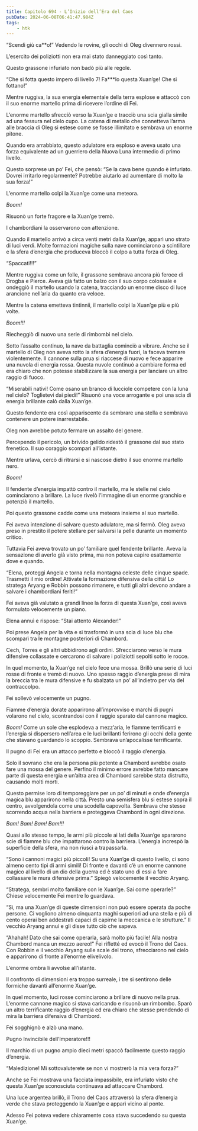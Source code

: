 ```yaml
---
title: Capitolo 694 - L’Inizio dell’Era del Caos
pubDate: 2024-06-08T06:41:47.984Z
tags:
    - htk
---
```


“Scendi giù ca**o!” Vedendo le rovine, gli occhi di Oleg divennero rossi.

L’esercito dei poliziotti non era mai stato danneggiato così tanto.

Questo grassone infuriato non badò più alle regole.

“Che si fotta questo impero di livello 7! Fa***lo questa Xuan’ge! Che si fottano!”

Mentre ruggiva, la sua energia elementale della terra esplose e attaccò con il suo enorme martello prima di ricevere l’ordine di Fei.

L’enorme martello sfrecciò verso la Xuan’ge e tracciò una scia gialla simile ad una fessura nel cielo cupo. La catena di metallo che connetteva l’arma alle braccia di Oleg si estese come se fosse illimitato e sembrava un enorme pitone.

Quando era arrabbiato, questo adulatore era esploso e aveva usato una forza equivalente ad un guerriero della Nuova Luna intermedio di primo livello.

Questo sorprese un po’ Fei, che pensò: “Se la cava bene quando è infuriato. Dovrei irritarlo regolarmente? Potrebbe aiutarlo ad aumentare di molto la sua forza!”

L’enorme martello colpì la Xuan’ge come una meteora.

<em>Boom!</em>

Risuonò un forte fragore e la Xuan’ge tremò.

I chambordiani la osservarono con attenzione.

Quando il martello arrivò a circa venti metri dalla Xuan’ge, apparì uno strato di luci verdi. Molte formazioni magiche sulla nave cominciarono a scintillare e la sfera d’energia che produceva bloccò il colpo a tutta forza di Oleg.

“Spaccati!!!”

Mentre ruggiva come un folle, il grassone sembrava ancora più feroce di Drogba e Pierce. Aveva già fatto un balzo con il suo corpo colossale e ondeggiò il martello usando la catena, tracciando un enorme disco di luce arancione nell’aria da quanto era veloce.

Mentre la catena emetteva tintinnii, il martello colpì la Xuan’ge più e più volte.

<em>Boom!!!</em>

Riecheggiò di nuovo una serie di rimbombi nel cielo.

Sotto l’assalto continuo, la nave da battaglia cominciò a vibrare. Anche se il martello di Oleg non aveva rotto la sfera d’energia fuori, la faceva tremare violentemente. Il cannone sulla prua si riaccese di nuovo e fece apparire una nuvola di energia rossa. Questa nuvole continuò a cambiare forma ed era chiaro che non potesse stabilizzare la sua energia per lanciare un altro raggio di fuoco.

“Miserabili nativi! Come osano un branco di lucciole competere con la luna nel cielo? Toglietevi dai piedi!” Risuonò una voce arrogante e poi una scia di energia brillante calò dalla Xuan’ge.

Questo fendente era così appariscente da sembrare una stella e sembrava contenere un potere inarrestabile.

Oleg non avrebbe potuto fermare un assalto del genere.

Percependo il pericolo, un brivido gelido ridestò il grassone dal suo stato frenetico. Il suo coraggio scomparì all’istante.

Mentre urlava, cercò di ritrarsi e si nascose dietro il suo enorme martello nero.

<em>Boom!</em>

Il fendente d’energia impattò contro il martello, ma le stelle nel cielo cominciarono a brillare. La luce rivelò l’immagine di un enorme granchio e potenziò il martello.

Poi questo grassone cadde come una meteora insieme al suo martello.

Fei aveva intenzione di salvare questo adulatore, ma si fermò. Oleg aveva preso in prestito il potere stellare per salvarsi la pelle durante un momento critico.

Tuttavia Fei aveva trovato un po’ familiare quel fendente brillante. Aveva la sensazione di averlo già visto prima, ma non poteva capire esattamente dove e quando.

“Elena, proteggi Angela e torna nella montagna celeste delle cinque spade. Trasmetti il mio ordine! Attivate la formazione difensiva della città! Lo stratega Aryang e Robbin possono rimanere, e tutti gli altri devono andare a salvare i chambordiani feriti!”

Fei aveva già valutato a grandi linee la forza di questa Xuan’ge, così aveva formulato velocemente un piano.

Elena annuì e rispose: “Stai attento Alexander!”

Poi prese Angela per la vita e si trasformò in una scia di luce blu che scomparì tra le montagne posteriori di Chambord.

Cech, Torres e gli altri ubbidirono agli ordini. Sfrecciarono verso le mura difensive collassate e cercarono di salvare i poliziotti sepolti sotto le rocce.

In quel momento, la Xuan’ge nel cielo fece una mossa. Brillò una serie di luci rosse di fronte e tremò di nuovo. Uno spesso raggio d’energia prese di mira la breccia tra le mura difensive e fu sbalzata un po’ all’indietro per via del contraccolpo.

Fei sollevò velocemente un pugno.

Fiamme d’energia dorate apparirono all’improvviso e marchi di pugni volarono nel cielo, scontrandosi con il raggio sparato dal cannone magico.

<em>Boom!</em> Come un sole che esplodeva a mezz’aria, le fiamme terrificanti e l’energia si dispersero nell’area e le luci brillanti ferirono gli occhi della gente che stavano guardando lo scoppio. Sembrava un’apocalisse terrificante.

Il pugno di Fei era un attacco perfetto e bloccò il raggio d’energia.

Solo il sovrano che era la persona più potente a Chambord avrebbe osato fare una mossa del genere. Perfino il minimo errore avrebbe fatto mancare parte di questa energia e un’altra area di Chambord sarebbe stata distrutta, causando molti morti.

Questo permise loro di temporeggiare per un po’ di minuti e onde d’energia magica blu apparirono nella città. Presto una semisfera blu si estese sopra il centro, avvolgendola come una scodella capovolta. Sembrava che stesse scorrendo acqua nella barriera e proteggeva Chambord in ogni direzione.

<em>Bam! Bam! Bam! Bam!!!</em>

Quasi allo stesso tempo, le armi più piccole ai lati della Xuan’ge spararono scie di fiamme blu che impattarono contro la barriera. L’energia increspò la superficie della sfera, ma non riuscì a trapassarla.

“Sono i cannoni magici più piccoli! Su una Xuan’ge di questo livello, ci sono almeno cento tipi di armi simili! Di fronte e davanti c’è un enorme cannone magico al livello di un dio della guerra ed è stato uno di essi a fare collassare le mura difensive prima.” Spiegò velocemente il vecchio Aryang.

“Stratega, sembri molto familiare con le Xuan’ge. Sai come operarle?” Chiese velocemente Fei mentre lo guardava.

“Sì, ma una Xuan’ge di queste dimensioni non può essere operata da poche persone. Ci vogliono almeno cinquanta maghi superiori ad una stella e più di cento operai ben addestrati capaci di capirne la meccanica e le strutture.” Il vecchio Aryang annuì e gli disse tutto ciò che sapeva.

“Ahahah! Dato che sai come operarla, sarà molto più facile! Alla nostra Chambord manca un mezzo aereo!” Fei rifletté ed evocò il Trono del Caos. Con Robbin e il vecchio Aryang sulle scale del trono, sfrecciarono nel cielo e apparirono di fronte all’enorme elivelivolo.

L’enorme ombra li avvolse all’istante.

Il confronto di dimensioni era troppo surreale, i tre si sentirono delle formiche davanti all’enorme Xuan’ge.

In quel momento, luci rosse cominciarono a brillare di nuovo nella prua. L’enorme cannone magico si stava caricando e risuonò un rimbombo. Sparò un altro terrificante raggio d’energia ed era chiaro che stesse prendendo di mira la barriera difensiva di Chambord.

Fei sogghignò e alzò una mano.

Pugno Invincibile dell’Imperatore!!!

Il marchio di un pugno ampio dieci metri spaccò facilmente questo raggio d’energia.

“Maledizione! Mi sottovaluterete se non vi mostrerò la mia vera forza?”

Anche se Fei mostrava una facciata impassibile, era infuriato visto che questa Xuan’ge sconosciuta continuava ad attaccare Chambord.

Una luce argentea brillò, il Trono del Caos attraversò la sfera d’energia verde che stava proteggendo la Xuan’ge e apparì vicino al ponte.

Adesso Fei poteva vedere chiaramente cosa stava succedendo su questa Xuan’ge.



